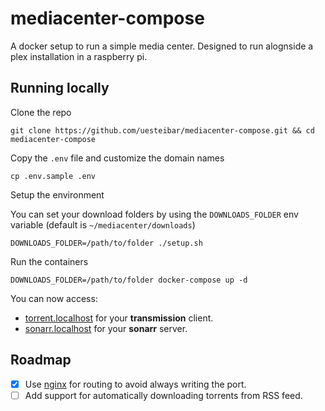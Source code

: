 # mediacenter-compose

A docker setup to run a simple media center. Designed to run alognside a plex installation in a raspberry pi.

## Running locally

Clone the repo

```
git clone https://github.com/uesteibar/mediacenter-compose.git && cd mediacenter-compose
```

Copy the `.env` file and customize the domain names

```
cp .env.sample .env
```

Setup the environment

You can set your download folders by using the `DOWNLOADS_FOLDER` env variable (default is `~/mediacenter/downloads`)

```
DOWNLOADS_FOLDER=/path/to/folder ./setup.sh
```

Run the containers

```
DOWNLOADS_FOLDER=/path/to/folder docker-compose up -d
```

You can now access:

* [torrent.localhost](http://torrent.localhost) for your **transmission** client.
* [sonarr.localhost](http://sonarr.localhost) for your **sonarr** server.

## Roadmap

* [x] Use [nginx](https://hub.docker.com/_/nginx/) for routing to avoid always writing the port.
* [ ] Add support for automatically downloading torrents from RSS feed.
